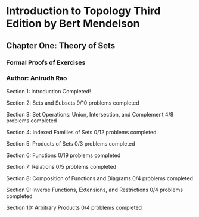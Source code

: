 # Introduction to Topology Third Edition by Bert Mendelson
## Chapter One: Theory of Sets

### Formal Proofs of Exercises
### Author: Anirudh Rao

Section 1: Introduction
  Completed!

Section 2: Sets and Subsets
  9/10 problems completed

Section 3: Set Operations: Union, Intersection, and Complement
  4/8 problems completed

Section 4: Indexed Families of Sets
  0/12 problems completed

Section 5: Products of Sets
  0/3 problems completed

Section 6: Functions
  0/19 problems completed

Section 7: Relations
  0/5 problems completed

Section 8: Composition of Functions and Diagrams
  0/4 problems completed

Section 9: Inverse Functions, Extensions, and Restrictions
  0/4 problems completed

Section 10: Arbitrary Products
  0/4 problems completed
